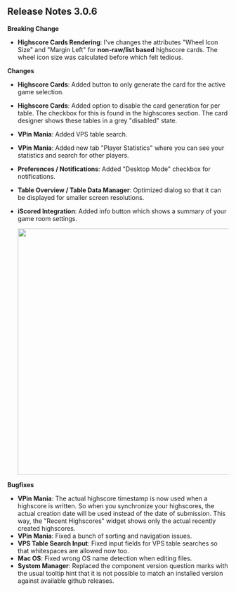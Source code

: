 ## Release Notes 3.0.6

**Breaking Change**
- **Highscore Cards Rendering**: I've changes the attributes "Wheel Icon Size" and "Margin Left" for **non-raw/list based** highscore cards. The wheel icon size was calculated before which felt tedious.

**Changes**
- **Highscore Cards**: Added button to only generate the card for the active game selection.
- **Highscore Cards**: Added option to disable the card generation for per table. The checkbox for this is found in the highscores section. The card designer shows these tables in a grey "disabled" state.
- **VPin Mania**: Added VPS table search.
- **VPin Mania**: Added new tab "Player Statistics" where you can see your statistics and search for other players.
- **Preferences / Notifications**: Added "Desktop Mode" checkbox for notifications.
- **Table Overview / Table Data Manager**: Optimized dialog so that it can be displayed for smaller screen resolutions.
- **iScored Integration**: Added info button which shows a summary of your game room settings.

  <img src="https://raw.githubusercontent.com/syd711/vpin-studio/main/documentation/mania/gameroom-info.png" width="560" />


**Bugfixes**

- **VPin Mania**: The actual highscore timestamp is now used when a highscore is written. So when you synchronize your highscores, the actual creation date will be used instead of the date of submission. This way, the "Recent Highscores" widget shows only the actual recently created highscores.
- **VPin Mania**: Fixed a bunch of sorting and navigation issues.
- **VPS Table Search Input**: Fixed input fields for VPS table searches so that whitespaces are allowed now too.
- **Mac OS**: Fixed wrong OS name detection when editing files.
- **System Manager**: Replaced the component version question marks with the usual tooltip hint that it is not possible to match an installed version against available github releases.